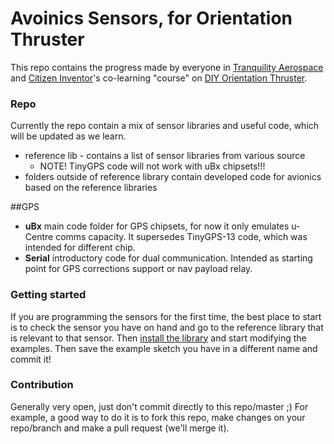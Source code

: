 # Avoinics Sensors, for Orientation Thruster
This repo contains the progress made by everyone in [Tranquility Aerospace](http://www.tranquilityaerospace.com/) and [Citizen Inventor](http://www.citizeninventor.com/)'s co-learning "course" on [DIY Orientation Thruster](http://www.spacetownhall.com/learn.html).

### Repo
Currently the repo contain a mix of sensor libraries and useful code, which will be updated as we learn. 

* reference lib - contains a list of sensor libraries from various source
	- NOTE! TinyGPS code will not work with uBx chipsets!!!
* folders outside of reference library contain developed code for avionics based on the reference libraries

##GPS

 * **uBx** main code folder for GPS chipsets, for now it only emulates u-Centre comms capacity. It supersedes TinyGPS-13 code, which was intended for different chip.
 * **Serial** introductory code for dual communication. Intended as starting point for GPS corrections support or nav payload relay.

### Getting started
If you are programming the sensors for the first time, the best place to start is to check the sensor you have on hand and go to the reference library that is relevant to that sensor. Then [install the library](http://arduino.cc/en/Guide/Libraries) and start modifying the examples. Then save the example sketch you have in a different name and commit it! 

### Contribution
Generally very open, just don't commit directly to this repo/master ;) For example, a good way to do it is to fork this repo, make changes on your repo/branch and make a pull request (we'll merge it). 
